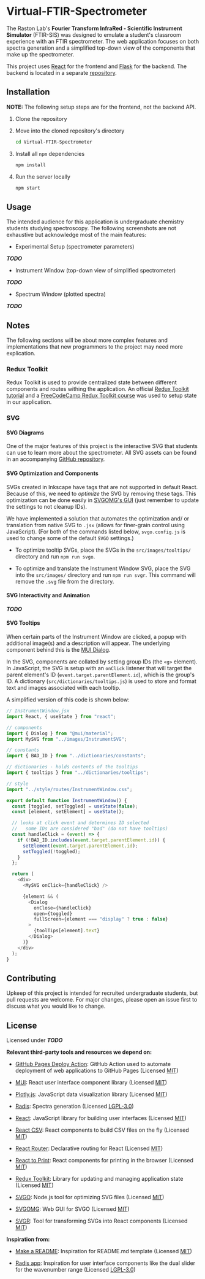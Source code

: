 # Virtual-FTIR-Spectrometer

The Raston Lab's **Fourier Transform InfraRed - Scientific Instrument Simulator** (FTIR-SIS) was designed to emulate a student's classroom experience with an FTIR spectrometer. The web application focuses on both spectra generation and a simplified top-down view of the components that make up the spectrometer.

This project uses [React](https://github.com/facebook/react) for the frontend and [Flask](https://github.com/pallets/flask/) for the backend. The backend is located in a separate [repository](https://github.com/RastonLab/Virtual-FTIR-Functions).

## Installation

**NOTE:** The following setup steps are for the frontend, not the backend API.

1. Clone the repository

2. Move into the cloned repository's directory

   ```bash
   cd Virtual-FTIR-Spectrometer
   ```

3. Install all `npm` dependencies

   ```bash
   npm install
   ```

4. Run the server locally

   ```bash
   npm start
   ```

## Usage

The intended audience for this application is undergraduate chemistry students studying spectroscopy. The following screenshots are not exhaustive but acknowledge most of the main features:

- Experimental Setup (spectrometer parameters)

**_TODO_**

- Instrument Window (top-down view of simplified spectrometer)

**_TODO_**

- Spectrum Window (plotted spectra)

**_TODO_**

## Notes

The following sections will be about more complex features and implementations that new programmers to the project may need more explication.

### Redux Toolkit

Redux Toolkit is used to provide centralized state between different components and routes withing the application. An official [Redux Toolkit tutorial](https://redux-toolkit.js.org/tutorials/quick-start) and a [FreeCodeCamp Redux Toolkit course](https://www.freecodecamp.org/news/learn-redux-toolkit-the-recommended-way-to-use-redux) was used to setup state in our application.

### SVG

#### SVG Diagrams

One of the major features of this project is the interactive SVG that students can use to learn more about the spectrometer. All SVG assets can be found in an accompanying [GitHub repository](https://github.com/RastonLab/Virtual-Instrument-Diagrams).

#### SVG Optimization and Components

SVGs created in Inkscape have tags that are not supported in default React. Because of this, we need to _optimize_ the SVG by removing these tags. This optimization can be done easily in [SVGOMG's GUI](https://jakearchibald.github.io/svgomg/) (just remember to update the settings to not cleanup IDs).

We have implemented a solution that automates the optimization and/ or translation from native SVG to `.jsx` (allows for finer-grain control using JavaScript). (For both of the commands listed below, `svgo.config.js` is used to change some of the default `SVGO` settings.)

- To optimize tooltip SVGs, place the SVGs in the `src/images/tooltips/` directory and run `npm run svgo`.

- To optimize and translate the Instrument Window SVG, place the SVG into the `src/images/` directory and run `npm run svgr`. This command will remove the `.svg` file from the directory.

#### SVG Interactivity and Animation

**_TODO_**

#### SVG Tooltips

When certain parts of the Instrument Window are clicked, a popup with additional image(s) and a description will appear. The underlying component behind this is the [MUI Dialog](https://mui.com/material-ui/react-dialog/).

In the SVG, components are collated by setting group IDs (the `<g>` element). In JavaScript, the SVG is setup with an `onClick` listener that will target the parent element's ID (`event.target.parentElement.id`), which is the group's ID. A dictionary (`src/dictionaries/tooltips.js`) is used to store and format text and images associated with each tooltip.

A simplified version of this code is shown below:

```js
// InstrumentWindow.jsx
import React, { useState } from "react";

// components
import { Dialog } from "@mui/material";
import MySVG from "../images/InstrumentSVG";

// constants
import { BAD_ID } from "../dictionaries/constants";

// dictionaries - holds contents of the tooltips
import { tooltips } from "../dictionaries/tooltips";

// style
import "../style/routes/InstrumentWindow.css";

export default function InstrumentWindow() {
  const [toggled, setToggled] = useState(false);
  const [element, setElement] = useState();

  // looks at click event and determines ID selected
  //   some IDs are considered "bad" (do not have tooltips)
  const handleClick = (event) => {
    if (!BAD_ID.includes(event.target.parentElement.id)) {
      setElement(event.target.parentElement.id);
      setToggled(!toggled);
    }
  };

  return (
    <div>
      <MySVG onClick={handleClick} />

      {element && (
        <Dialog
          onClose={handleClick}
          open={toggled}
          fullScreen={element === "display" ? true : false}
        >
          {toolTips[element].text}
        </Dialog>
      )}
    </div>
  );
}
```

## Contributing

Upkeep of this project is intended for recruited undergraduate students, but pull requests are welcome. For major changes, please open an issue first to discuss what you would like to change.

## License

Licensed under **_TODO_**

**Relevant third-party tools and resources we depend on:**

- [GitHub Pages Deploy Action](https://github.com/JamesIves/github-pages-deploy-action): GitHub Action used to automate deployment of web applications to GitHub Pages (Licensed [MIT](https://github.com/JamesIves/github-pages-deploy-action/blob/dev/LICENSE))

- [MUI](https://mui.com/): React user interface component library (Licensed [MIT](https://github.com/mui/material-ui/blob/master/LICENSE))

- [Plotly.js](https://github.com/plotly/plotly.js): JavaScript data visualization library (Licensed [MIT](https://github.com/plotly/plotly.js/blob/master/LICENSE))

- [Radis](https://radis.github.io/): Spectra generation (Licensed [LGPL-3.0](https://github.com/radis/radis/blob/develop/LICENSE))

- [React](https://react.dev/): JavaScript library for building user interfaces (Licensed [MIT](https://github.com/facebook/react/blob/main/LICENSE))

- [React CSV](https://github.com/react-csv/react-csv): React components to build CSV files on the fly (Licensed [MIT](https://github.com/react-csv/react-csv/blob/master/LICENSE.txt))

- [React Router](https://github.com/remix-run/react-router): Declarative routing for React (Licensed [MIT](https://github.com/remix-run/react-router/blob/main/LICENSE.md))

- [React to Print](https://github.com/gregnb/react-to-print): React components for printing in the browser (Licensed [MIT](https://github.com/gregnb/react-to-print/blob/master/LICENSE))

- [Redux Toolkit](https://github.com/reduxjs/redux-toolkit): Library for updating and managing application state (Licensed [MIT](https://github.com/reduxjs/redux-toolkit/blob/master/LICENSE))

- [SVGO](https://github.com/svg/svgo): Node.js tool for optimizing SVG files (Licensed [MIT](https://github.com/svg/svgo/blob/main/LICENSE))

- [SVGOMG](https://github.com/jakearchibald/svgomg): Web GUI for SVGO (Licensed [MIT](https://github.com/jakearchibald/svgomg/blob/main/LICENSE.md))

- [SVGR](https://github.com/gregberge/svgr): Tool for transforming SVGs into React components (Licensed [MIT](https://github.com/gregberge/svgr/blob/main/LICENSE))

**Inspiration from:**

- [Make a README](https://www.makeareadme.com/): Inspiration for README.md template (Licensed [MIT](https://github.com/dguo/make-a-readme/blob/main/LICENSE))

- [Radis app](https://www.radis.app/): Inspiration for user interface components like the dual slider for the wavenumber range (Licensed [LGPL-3.0](https://github.com/suzil/radis-app/blob/main/LICENSE))
